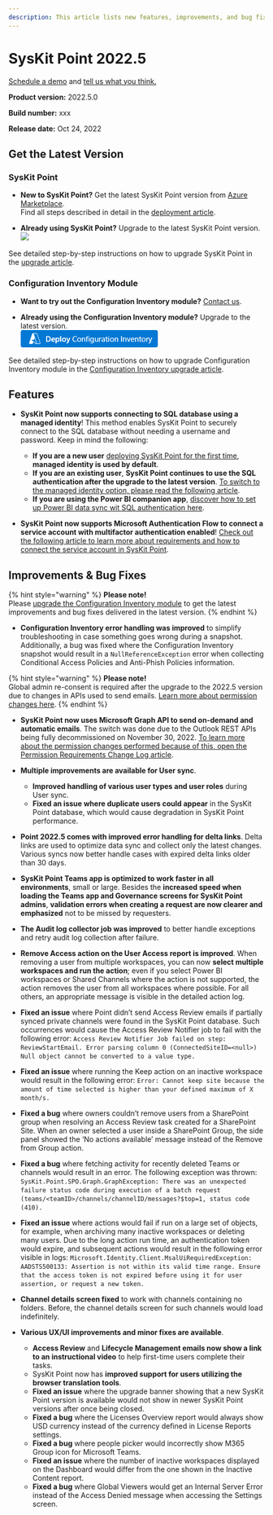 ```yaml
---
description: This article lists new features, improvements, and bug fixes in SysKit Point version 2022.5.
--- 
```


# SysKit Point 2022.5

[Schedule a demo](https://www.syskit.com/products/point/request-a-demo/) and [tell us what you think.](https://www.syskit.com/company/contact-us/)

**Product version:** 2022.5.0

**Build number:** xxx

**Release date:** Oct 24, 2022

## Get the Latest Version

### SysKit Point

* **New to SysKit Point?** Get the latest SysKit Point version from [Azure Marketplace](https://azuremarketplace.microsoft.com/en-us/marketplace/apps/syskitltd.syskit_point).<br/>
    Find all steps described in detail in the [deployment article](../installation/deploy-syskit-point.md).
    
* **Already using SysKit Point?** Upgrade to the latest SysKit Point version. <br/>
[![](https://aka.ms/deploytoazurebutton)](https://portal.azure.com/#create/Microsoft.Template/uri/https%3A%2F%2Fsyskitassetsstorage.blob.core.windows.net%2Fpoint%2FUpdateFilesARM%2FPointUpdateTemplate.json)

See detailed step-by-step instructions on how to upgrade SysKit Point in the [upgrade article](../installation/upgrade-syskit-point.md).

### Configuration Inventory Module
* **Want to try out the Configuration Inventory module?** [Contact us](https://www.syskit.com/contact-us/).

* **Already using the Configuration Inventory module?** Upgrade to the latest version. <br/>
[![](../.gitbook/assets/deployconfigurationinventory.png)](https://portal.azure.com/#create/Microsoft.Template/uri/https%3A%2F%2Fsyskitdownloadsstorage.blob.core.windows.net%2Fpoint%2Fdeployment-packages%2FCimVersionUpdateTemplate.json)

See detailed step-by-step instructions on how to upgrade Configuration Inventory module in the [Configuration Inventory upgrade article](../configuration-inventory/configuration-inventory-upgrade.md).


## Features

* **SysKit Point now supports connecting to SQL database using a managed identity**! This  method enables SysKit Point to securely connect to the SQL database without needing a username and password. Keep in mind the following:
    * **If you are a new user** [deploying SysKit Point for the first time](TODO), **managed identity is used by default**.
    * **If you are an existing user**, **SysKit Point continues to use the SQL authentication after the upgrade to the latest version**. [To switch to the managed identity option, please read the following article](TODO).
    * **If you are using the Power BI companion app**, [discover how to set up Power BI data sync wit SQL authentication here](TODO).

* **SysKit Point now supports Microsoft Authentication Flow to connect a service account with multifactor authentication enabled**! [Check out the following article to learn more about requirements and how to connect the service account in SysKit Point](../configuration/connect-service-account.md).

## Improvements & Bug Fixes

{% hint style="warning" %}
**Please note!**  
Please [upgrade the Configuration Inventory module](../configuration-inventory/configuration-inventory-upgrade.md) to get the latest improvements and bug fixes delivered in the latest version.
{% endhint %}

* **Configuration Inventory error handling was improved** to simplify troubleshooting in case something goes wrong during a snapshot. Additionally, a bug was fixed where the Configuration Inventory snapshot would result in a `NullReferenceException` error when collecting Conditional Access Policies and Anti-Phish Policies information. 

{% hint style="warning" %}
**Please note!**  
Global admin re-consent is required after the upgrade to the 2022.5 version due to changes in APIs used to send emails. [Learn more about permission changes here](../requirements/permission-requirements-change-log.md#syskit-point-20225).
{% endhint %}

* **SysKit Point now uses Microsoft Graph API to send on-demand and automatic emails**.
The switch was done due to the Outlook REST APIs being fully decommissioned on November 30, 2022.
[To learn more about the permission changes performed because of this, open the Permission Requirements Change Log article](../requirements/permission-requirements-change-log.md).

* **Multiple improvements are available for User sync**. 
    * **Improved handling of various user types and user roles** during User sync.
    * **Fixed an issue where duplicate users could appear** in the SysKit Point database, which would cause degradation in SysKit Point performance.

* **Point 2022.5 comes with improved error handling for delta links**. Delta links are used to optimize data sync and collect only the latest changes. Various syncs now better handle cases with expired delta links older than 30 days.

* **SysKit Point Teams app is optimized to work faster in all environments**, small or large. Besides the **increased speed when loading the Teams app and Governance screens for SysKit Point admins**, **validation errors when creating a request are now clearer and emphasized** not to be missed by requesters.

* **The Audit log collector job was improved** to better handle exceptions and retry audit log collection after failure.

* **Remove Access action on the User Access report is improved**. When removing a user from multiple workspaces, you can now **select multiple workspaces and run the action**; even if you select Power BI workspaces or Shared Channels where the action is not supported, the action removes the user from all workspaces where possible. For all others, an appropriate message is visible in the detailed action log.

* **Fixed an issue** where Point didn’t send Access Review emails if partially synced private channels were found in the SysKit Point database. Such occurrences would cause the Access Review Notifier job to fail with the following error:
`Access Review Notifier Job failed on step: ReviewStartEmail. Error parsing column 0 (ConnectedSiteID=<null>) Null object cannot be converted to a value type.`

* **Fixed an issue** where running the Keep action on an inactive workspace would result in the following error: 
`Error: Cannot keep site because the amount of time selected is higher than your defined maximum of X month/s.`

* **Fixed a bug** where owners couldn’t remove users from a SharePoint group when resolving an Access Review task created for a SharePoint Site. When an owner selected a user inside a SharePoint Group, the side panel showed the ‘No actions available’ message instead of the Remove from Group action.

* **Fixed a bug** where fetching activity for recently deleted Teams or channels would result in an error. The following exception was thrown:
`SysKit.Point.SPO.Graph.GraphException: There was an unexpected failure status code during execution of a batch request (teams/<teamID>/channels/channelID/messages?$top=1, status code (410).`

* **Fixed an issue** where actions would fail if run on a large set of objects, for example, when archiving many inactive workspaces or deleting many users. Due to the long action run time, an authentication token would expire, and subsequent actions would result in the following error visible in logs:
`Microsoft.Identity.Client.MsalUiRequiredException: AADSTS500133: Assertion is not within its valid time range. Ensure that the access token is not expired before using it for user assertion, or request a new token.`

* **Channel details screen fixed** to work with channels containing no folders. Before, the channel details screen for such channels would load indefinitely.

* **Various UX/UI improvements and minor fixes are available**. 
    * **Access Review** and **Lifecycle Management emails now show a link to an instructional video** to help first-time users complete their tasks.
    * SysKit Point now has **improved support for users utilizing the browser translation tools**.
    * **Fixed an issue** where the upgrade banner showing that a new SysKit Point version is available would not show in newer SysKit Point versions after once being closed.
    * **Fixed a bug** where the Licenses Overview report would always show USD currency instead of the currency defined in License Reports settings.
    * **Fixed a bug** where people picker would incorrectly show M365 Group icon for Microsoft Teams. 
    * **Fixed an issue** where the number of inactive workspaces displayed on the Dashboard would differ from the one shown in the Inactive Content report.
    * **Fixed a bug** where Global Viewers would get an Internal Server Error instead of the Access Denied message when accessing the Settings screen. 



